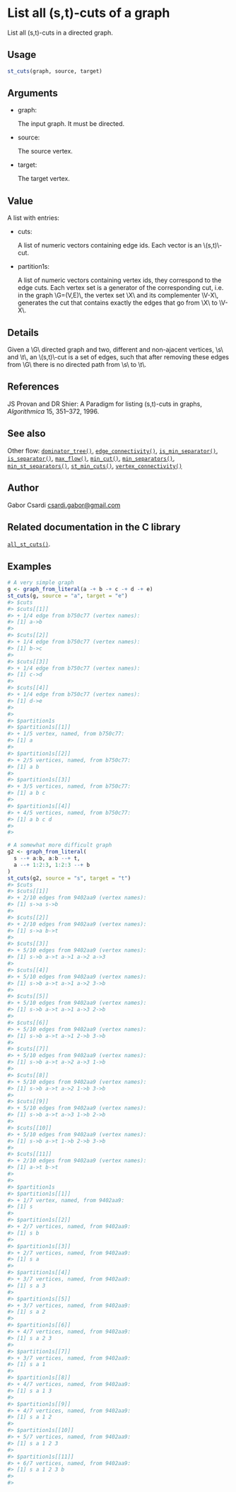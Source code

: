 # List all (s,t)-cuts of a graph

List all (s,t)-cuts in a directed graph.

## Usage

``` r
st_cuts(graph, source, target)
```

## Arguments

- graph:

  The input graph. It must be directed.

- source:

  The source vertex.

- target:

  The target vertex.

## Value

A list with entries:

- cuts:

  A list of numeric vectors containing edge ids. Each vector is an
  \\(s,t)\\-cut.

- partition1s:

  A list of numeric vectors containing vertex ids, they correspond to
  the edge cuts. Each vertex set is a generator of the corresponding
  cut, i.e. in the graph \\G=(V,E)\\, the vertex set \\X\\ and its
  complementer \\V-X\\, generates the cut that contains exactly the
  edges that go from \\X\\ to \\V-X\\.

## Details

Given a \\G\\ directed graph and two, different and non-ajacent
vertices, \\s\\ and \\t\\, an \\(s,t)\\-cut is a set of edges, such that
after removing these edges from \\G\\ there is no directed path from
\\s\\ to \\t\\.

## References

JS Provan and DR Shier: A Paradigm for listing (s,t)-cuts in graphs,
*Algorithmica* 15, 351–372, 1996.

## See also

Other flow:
[`dominator_tree()`](https://r.igraph.org/reference/dominator_tree.md),
[`edge_connectivity()`](https://r.igraph.org/reference/edge_connectivity.md),
[`is_min_separator()`](https://r.igraph.org/reference/is_min_separator.md),
[`is_separator()`](https://r.igraph.org/reference/is_separator.md),
[`max_flow()`](https://r.igraph.org/reference/max_flow.md),
[`min_cut()`](https://r.igraph.org/reference/min_cut.md),
[`min_separators()`](https://r.igraph.org/reference/min_separators.md),
[`min_st_separators()`](https://r.igraph.org/reference/min_st_separators.md),
[`st_min_cuts()`](https://r.igraph.org/reference/st_min_cuts.md),
[`vertex_connectivity()`](https://r.igraph.org/reference/vertex_connectivity.md)

## Author

Gabor Csardi <csardi.gabor@gmail.com>

## Related documentation in the C library

[`all_st_cuts()`](https://igraph.org/c/html/latest/igraph-Flows.html#igraph_all_st_cuts).

## Examples

``` r
# A very simple graph
g <- graph_from_literal(a -+ b -+ c -+ d -+ e)
st_cuts(g, source = "a", target = "e")
#> $cuts
#> $cuts[[1]]
#> + 1/4 edge from b750c77 (vertex names):
#> [1] a->b
#> 
#> $cuts[[2]]
#> + 1/4 edge from b750c77 (vertex names):
#> [1] b->c
#> 
#> $cuts[[3]]
#> + 1/4 edge from b750c77 (vertex names):
#> [1] c->d
#> 
#> $cuts[[4]]
#> + 1/4 edge from b750c77 (vertex names):
#> [1] d->e
#> 
#> 
#> $partition1s
#> $partition1s[[1]]
#> + 1/5 vertex, named, from b750c77:
#> [1] a
#> 
#> $partition1s[[2]]
#> + 2/5 vertices, named, from b750c77:
#> [1] a b
#> 
#> $partition1s[[3]]
#> + 3/5 vertices, named, from b750c77:
#> [1] a b c
#> 
#> $partition1s[[4]]
#> + 4/5 vertices, named, from b750c77:
#> [1] a b c d
#> 
#> 

# A somewhat more difficult graph
g2 <- graph_from_literal(
  s --+ a:b, a:b --+ t,
  a --+ 1:2:3, 1:2:3 --+ b
)
st_cuts(g2, source = "s", target = "t")
#> $cuts
#> $cuts[[1]]
#> + 2/10 edges from 9402aa9 (vertex names):
#> [1] s->a s->b
#> 
#> $cuts[[2]]
#> + 2/10 edges from 9402aa9 (vertex names):
#> [1] s->a b->t
#> 
#> $cuts[[3]]
#> + 5/10 edges from 9402aa9 (vertex names):
#> [1] s->b a->t a->1 a->2 a->3
#> 
#> $cuts[[4]]
#> + 5/10 edges from 9402aa9 (vertex names):
#> [1] s->b a->t a->1 a->2 3->b
#> 
#> $cuts[[5]]
#> + 5/10 edges from 9402aa9 (vertex names):
#> [1] s->b a->t a->1 a->3 2->b
#> 
#> $cuts[[6]]
#> + 5/10 edges from 9402aa9 (vertex names):
#> [1] s->b a->t a->1 2->b 3->b
#> 
#> $cuts[[7]]
#> + 5/10 edges from 9402aa9 (vertex names):
#> [1] s->b a->t a->2 a->3 1->b
#> 
#> $cuts[[8]]
#> + 5/10 edges from 9402aa9 (vertex names):
#> [1] s->b a->t a->2 1->b 3->b
#> 
#> $cuts[[9]]
#> + 5/10 edges from 9402aa9 (vertex names):
#> [1] s->b a->t a->3 1->b 2->b
#> 
#> $cuts[[10]]
#> + 5/10 edges from 9402aa9 (vertex names):
#> [1] s->b a->t 1->b 2->b 3->b
#> 
#> $cuts[[11]]
#> + 2/10 edges from 9402aa9 (vertex names):
#> [1] a->t b->t
#> 
#> 
#> $partition1s
#> $partition1s[[1]]
#> + 1/7 vertex, named, from 9402aa9:
#> [1] s
#> 
#> $partition1s[[2]]
#> + 2/7 vertices, named, from 9402aa9:
#> [1] s b
#> 
#> $partition1s[[3]]
#> + 2/7 vertices, named, from 9402aa9:
#> [1] s a
#> 
#> $partition1s[[4]]
#> + 3/7 vertices, named, from 9402aa9:
#> [1] s a 3
#> 
#> $partition1s[[5]]
#> + 3/7 vertices, named, from 9402aa9:
#> [1] s a 2
#> 
#> $partition1s[[6]]
#> + 4/7 vertices, named, from 9402aa9:
#> [1] s a 2 3
#> 
#> $partition1s[[7]]
#> + 3/7 vertices, named, from 9402aa9:
#> [1] s a 1
#> 
#> $partition1s[[8]]
#> + 4/7 vertices, named, from 9402aa9:
#> [1] s a 1 3
#> 
#> $partition1s[[9]]
#> + 4/7 vertices, named, from 9402aa9:
#> [1] s a 1 2
#> 
#> $partition1s[[10]]
#> + 5/7 vertices, named, from 9402aa9:
#> [1] s a 1 2 3
#> 
#> $partition1s[[11]]
#> + 6/7 vertices, named, from 9402aa9:
#> [1] s a 1 2 3 b
#> 
#> 
```
